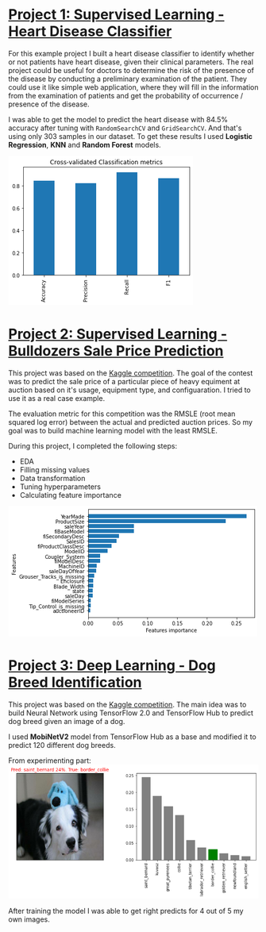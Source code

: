 # [Project 1: Supervised Learning - Heart Disease Classifier](https://github.com/dreeeamcatcher/heart_disease_classification)

For this example project I built a heart disease classifier to identify whether or not patients have heart disease, given their clinical parameters. The real project could be useful for doctors to determine the risk of the presence of the disease by conducting a preliminary examination of the patient. They could use it like simple web application, where they will fill in the information from the examination of patients and get the probability of occurrence / presence of the disease.

I was able to get the model to predict the heart disease with 84.5% accuracy after tuning with `RandomSearchCV` and `GridSearchCV`. And that's using only 303 samples in our dataset. To get these results I used **Logistic Regression**, **KNN** and **Random Forest** models.

![cv_scores](/images/cv_scores.png)



# [Project 2: Supervised Learning - Bulldozers Sale Price Prediction](https://github.com/dreeeamcatcher/bulldozers_price_prediction)

This project was based on the [Kaggle competition](https://www.kaggle.com/c/bluebook-for-bulldozers/overview). The goal of the contest was to predict the sale price of a particular piece of heavy equiment at auction based on it's usage, equipment type, and configuaration. I tried to use it as a real case example. 

The evaluation metric for this competition was the RMSLE (root mean squared log error) between the actual and predicted auction prices. So my goal was to build machine learning model with the least RMSLE.

During this project, I completed the following steps: 
* EDA
* Filling missing values
* Data transformation
* Tuning hyperparameters
* Calculating feature importance

![features_importance](/images/feature_importance.png)



# [Project 3: Deep Learning - Dog Breed Identification](https://github.com/dreeeamcatcher/dog_breed_identification)

This project was based on the [Kaggle competition](https://www.kaggle.com/c/dog-breed-identification). The main idea was to build Neural Network using TensorFlow 2.0 and TensorFlow Hub to predict dog breed given an image of a dog.

I used **MobiNetV2** model from TensorFlow Hub as a base and modified it to predict 120 different dog breeds.

From experimenting part:
![experimental_prediction](/images/border_collie.png)

After training the model I was able to get right predicts for 4 out of 5 my own images.
